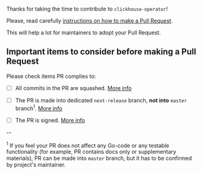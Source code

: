 Thanks for taking the time to contribute to `clickhouse-operator`!

Please, read carefully [instructions on how to make a Pull Request](https://github.com/Altinity/clickhouse-operator/blob/master/CONTRIBUTING.md#intro).

This will help a lot for maintainers to adopt your Pull Request. 

## Important items to consider before making a Pull Request
Please check items PR complies to:
* [ ] All commits in the PR are squashed. [More info](https://github.com/Altinity/clickhouse-operator/blob/master/CONTRIBUTING.md#how-to-make-pr) 
* [ ] The PR is made into dedicated `next-release` branch, **not into** `master` branch<sup>1</sup>. [More info](https://github.com/Altinity/clickhouse-operator/blob/master/CONTRIBUTING.md#how-to-make-pr)
* [ ] The PR is signed. [More info](https://github.com/Altinity/clickhouse-operator/blob/master/CONTRIBUTING.md#sign-your-work)


--

<sup>1</sup> If you feel your PR does not affect any Go-code or any testable functionality (for example, PR contains docs only or supplementary materials), PR can be made into `master` branch, but it has to be confirmed by project's maintainer.
